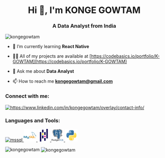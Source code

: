 <h1 align="center">Hi 👋, I'm KONGE GOWTAM</h1>
<h3 align="center">A Data Analyst from India</h3>

<p align="left"> <img src="https://komarev.com/ghpvc/?username=kongegowtam&label=Profile%20views&color=0e75b6&style=flat" alt="kongegowtam" /> </p>

- 🌱 I’m currently learning **React Native**

- 👨‍💻 All of my projects are available at [https://codebasics.io/portfolio/K-GOWTAM](https://codebasics.io/portfolio/K-GOWTAM)

- 💬 Ask me about **Data Analyst**

- 📫 How to reach me **kongegowtam@gmail.com**

<h3 align="left">Connect with me:</h3>
<p align="left">
<a href="https://linkedin.com/in/https://www.linkedin.com/in/kongegowtam/overlay/contact-info/" target="blank"><img align="center" src="https://raw.githubusercontent.com/rahuldkjain/github-profile-readme-generator/master/src/images/icons/Social/linked-in-alt.svg" alt="https://www.linkedin.com/in/kongegowtam/overlay/contact-info/" height="30" width="40" /></a>
</p>

<h3 align="left">Languages and Tools:</h3>
<p align="left"> <a href="https://www.microsoft.com/en-us/sql-server" target="_blank" rel="noreferrer"> <img src="https://www.svgrepo.com/show/303229/microsoft-sql-server-logo.svg" alt="mssql" width="40" height="40"/> </a> <a href="https://www.mysql.com/" target="_blank" rel="noreferrer"> <img src="https://raw.githubusercontent.com/devicons/devicon/master/icons/mysql/mysql-original-wordmark.svg" alt="mysql" width="40" height="40"/> </a> <a href="https://pandas.pydata.org/" target="_blank" rel="noreferrer"> <img src="https://raw.githubusercontent.com/devicons/devicon/2ae2a900d2f041da66e950e4d48052658d850630/icons/pandas/pandas-original.svg" alt="pandas" width="40" height="40"/> </a> <a href="https://www.postgresql.org" target="_blank" rel="noreferrer"> <img src="https://raw.githubusercontent.com/devicons/devicon/master/icons/postgresql/postgresql-original-wordmark.svg" alt="postgresql" width="40" height="40"/> </a> <a href="https://www.python.org" target="_blank" rel="noreferrer"> <img src="https://raw.githubusercontent.com/devicons/devicon/master/icons/python/python-original.svg" alt="python" width="40" height="40"/> </a> </p>

<p><img align="left" src="https://github-readme-stats.vercel.app/api/top-langs?username=kongegowtam&show_icons=true&locale=en&layout=compact" alt="kongegowtam" /></p>

<p>&nbsp;<img align="center" src="https://github-readme-stats.vercel.app/api?username=kongegowtam&show_icons=true&locale=en" alt="kongegowtam" /></p>
